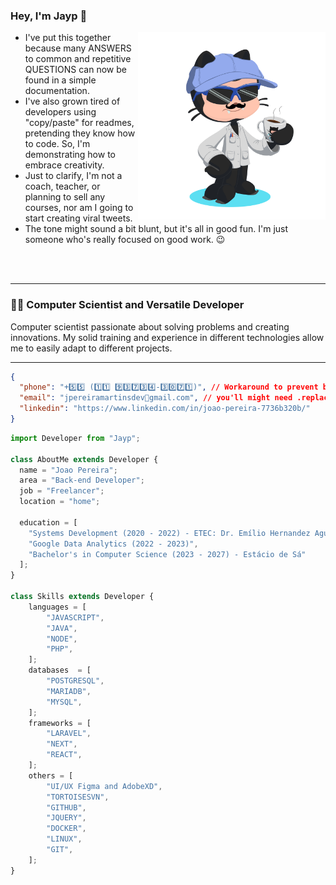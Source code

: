 ### Hey, I'm Jayp 🚀

<img src="img/octocat-1697297297638.png" min-width="400px" max-width="300px" width="300px" align="right">

- I've put this together because many ANSWERS to common and repetitive QUESTIONS can now be found in a simple documentation.
- I've also grown tired of developers using "copy/paste" for readmes, pretending they know how to code. So, I'm demonstrating how to embrace creativity.
- Just to clarify, I'm not a coach, teacher, or planning to sell any courses, nor am I going to start creating viral tweets.
- The tone might sound a bit blunt, but it's all in good fun. I'm just someone who's really focused on good work. 😉


<br> 
<br> 
<hr>
<h3> 👨‍💻 Computer Scientist and Versatile Developer </h3> 
Computer scientist passionate about solving problems and creating innovations. My solid training and experience in different technologies allow me to easily adapt to different projects.
<hr>

  ```json
  {
    "phone": "+5️⃣5️⃣ (1️⃣1️⃣ 9️⃣3️⃣7️⃣3️⃣4️⃣-3️⃣0️⃣7️⃣1️⃣)", // Workaround to prevent bots
    "email": "jpereiramartinsdev🍻gmail.com", // you'll might need .replace('🍻', '@')
    "linkedin": "https://www.linkedin.com/in/joao-pereira-7736b320b/"
  }
  ```

```js
import Developer from "Jayp";

class AboutMe extends Developer {
  name = "Joao Pereira";
  area = "Back-end Developer";
  job = "Freelancer";
  location = "home";

  education = [
    "Systems Development (2020 - 2022) - ETEC: Dr. Emílio Hernandez Aguilar",
    "Google Data Analytics (2022 - 2023)",
    "Bachelor's in Computer Science (2023 - 2027) - Estácio de Sá"
  ];
}

class Skills extends Developer {
    languages = [
        "JAVASCRIPT",
        "JAVA",
        "NODE",
        "PHP",
    ];
    databases  = [
        "POSTGRESQL",
        "MARIADB",
        "MYSQL",
    ];
    frameworks = [
        "LARAVEL",
        "NEXT",
        "REACT",
    ];
    others = [
        "UI/UX Figma and AdobeXD",
        "TORTOISESVN",
        "GITHUB",
        "JQUERY",
        "DOCKER",
        "LINUX",
        "GIT",
    ];
}

```
